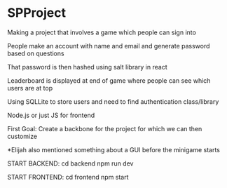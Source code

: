 # SPProject

Making a project that involves a game which people can sign into

People make an account with name and email and generate password based on questions

That password is then hashed using salt library in react

Leaderboard is displayed at end of game where people can see which users are at top

Using SQLLite to store users and need to find authentication class/library

Node.js or just JS for frontend

First Goal: Create a backbone for the project for which we can then customize

*Elijah also mentioned something about a GUI before the minigame starts

START BACKEND:
cd backend
npm run dev

START FRONTEND:
cd frontend
npm start
